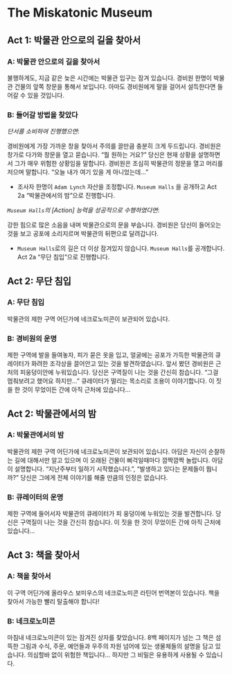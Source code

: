 # The Miskatonic Museum

## Act 1: 박물관 안으로의 길을 찾아서

### A: 박물관 안으로의 길을 찾아서
불행하게도, 지금 같은 늦은 시간에는 박물관 입구는 잠겨 있습니다. 경비원 한명이 박물관 건물의 앞쪽 창문을 통해서 보입니다.  아마도 경비원에게 말을 걸어서 설득한다면 들어갈 수 있을 것입니다.


### B: 들어갈 방법을 찾았다
*단서를 소비하여 진행했으면*:

경비원에게 가장 가까운 창을 찾아서 주의를 끌만큼 충분히 크게 두드립니다. 경비원은 창가로 다가와 창문을 열고 묻습니다. “뭘 원하는 거요?” 당신은 현재 상황을 설명하면서 그가 매우 위험한 상황임을 말합니다. 경비원은 조심히 박물관의 정문을 열고 머리를 저으며 말합니다. “오늘 내가 여기 있을 게 아니었는데…”

* 조사자 한명이 `Adam Lynch` 자산을 조정합니다. `Museum Halls` 을 공개하고 Act 2a “박물관에서의 밤”으로 진행합니다.

*`Museum Halls`의 [Action] 능력을 성공적으로 수행하였다면*:

강한 힘으로 많은 소음을 내며 박물관으로의 문을 부숩니다. 경비원은 당신이 들어오는 것을 보고 공포에 소리지르며 박물관의 뒤편으로 달려갑니다.

* `Museum Halls`로의 길은 더 이상 잠겨있지 않습니다. `Museum Halls`를 공개합니다. Act 2a “무단 침입”으로 진행합니다.


## Act 2: 무단 침입

### A: 무단 침입
박물관의 제한 구역 어딘가에 네크로노미콘이 보관되어 있습니다.

### B: 경비원의 운명
제한 구역에 발을 들여놓자, 피가 묻은 옷을 입고, 얼굴에는 공포가 가득한 박물관의 큐레이터가 화려한 조각상을 끌어안고 있는 것을 발견하였습니다. 앞서 봤던 경비원은 근처의 피웅덩이안에 누워있습니다. 당신은 구역질이 나는 것을 간신히 참습니다. “그걸 멈춰보려고 했어요 하지만…” 큐레이터가 떨리는 목소리로 조용이 이야기합니다. 이 짓을 한 것이 무었이든 간에 아직 근처에 있습니다…

## Act 2: 박물관에서의 밤

### A: 박물관에서의 밤
박물관의 제한 구역 어딘가에 네크로노미콘이 보관되어 있습니다. 아담은 자신이 순찰하는 길에 대해서만 알고 있으며 이 오래된 건물이 삐걱일때마다 깜짝깜짝 놀랍니다. 아담이 설명합니다. “지난주부터 일하기 시작했습니다.”, “발생하고 있다는 문제들이 뭡니까?” 당신은 그에게 전체 이야기를 해줄 만큼의 인정은 없습니다.

### B: 큐레이터의 운명
제한 구역에 들어서자 박물관의 큐레이터가 피 웅덩이에 누워있는 것을 발견합니다. 당신은 구역질이 나는 것을 간신히 참습니다. 이 짓을 한 것이 무었이든 간에 아직 근처에 있습니다…

## Act 3: 책을 찾아서

### A: 책을 찾아서
이 구역 어딘가에 올라우스 보미우스의 네크로노미콘 라틴어 번역본이 있습니다. 책을 찾아서 가능한 빨리 탈출해야 합니다!

### B: 네크로노미콘
마침내 네크로노미콘이 있는 잠겨진 상자를 찾았습니다. 8백 페이지가 넘는 그 책은 섬뜩한 그림과 수식, 주문, 예언들과 우주의 차원 넘어에 있는 생물체들의 설명을 담고 있습니다. 의심할바 없이 위험한 책입니다… 하지만 그 비밀은 유용하게 사용될 수 있습니다.

